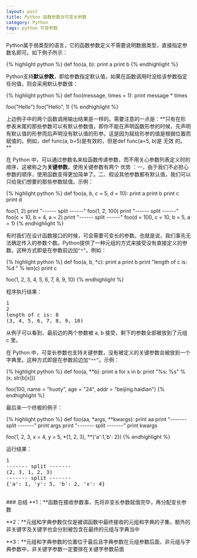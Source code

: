 ```yaml
---
layout: post
title: Python 函数参数与可变长参数
category: Python
tags: python 可变参数
---
```


Python属于弱类型的语言，它的函数参数定义不需要说明数据类型，直接指定参数名即可。如下例子所示：

{% highlight python %}
def foo(a, b):
    print a
    print b
{% endhighlight %}

Python支持**默认参数**，即给参数指定默认值，如果在函数调用时没给该参数指定任何值，则会采用默认参数值：

{% highlight python %}
def foo(message, times = 1):
    print message * times

foo("Hello")
foo("Hello", 1)
{% endhighlight %}

上边例子中的两个函数调用输出结果是一样的。需要注意的一点是：**只有在形参表末尾的那些参数可以有默认参数值，即你不能在声明函数形参的时候，先声明有默认值的形参而后声明没有默认值的形参。这是因为赋给形参的值是根据位置而赋值的。例如，def func(a, b=5)是有效的，但是def func(a=5, b)是 无效 的。 **

在 Python 中，可以通过参数名来给函数传递参数，而不用关心参数列表定义时的顺序，这被称之为**关键参数**。使用关键参数有两个 优势 ：一，由于我们不必担心参数的顺序，使用函数变得更加简单了。二、假设其他参数都有默认值，我们可以只给我们想要的那些参数赋值。示例：

{% highlight python %}
def foo(a, b, c = 5, d = 10):
    print a
    print b
    print c
    print d

foo(1, 2)
print "------ split ------"
foo(1, 2, 100)
print "------ split ------"
foo(c = 10, b = 4, a = 2)
print "------ split ------"
foo(d = 100, c = 10, b = 5, a = 1)
{% endhighlight %}

有时我们在设计函数接口的时候，可会需要可变长的参数。也就是说，我们事先无法确定传入的参数个数。Python提供了一种元组的方式来接受没有直接定义的参数。这种方式即是在参数前边加`“*”`。例如：

{% highlight python %}
def foo(a, b, *c):
    print a
    print b
    print "length of c is: %d " % len(c)
    print c

foo(1, 2, 3, 4, 5, 6, 7, 8, 9, 10)
{% endhighlight %}

程序执行结果：

<div class="hblock"><pre>
1
2
length of c is: 8 
(3, 4, 5, 6, 7, 8, 9, 10)
</pre></div>

从例子可以看到，最前边的两个参数被 a, b 接受，剩下的参数全部被放到了元组 c 里。

在 Python 中，可变长参数也支持关键参数，没有被定义的关键参数会被放到一个字典里。这种方式即是在参数前边加`“**”`。示例：

{% highlight python %}
def foo(a, **b):
    print a
    for x in b:
        print "%s: %s" % (x, str(b[x]))

foo(100, name = "huoty", age = "24", addr = "beijing.haidian")
{% endhighlight %}

最后来一个终极的例子：

{% highlight python %}
def foo(aa, *args, **kwargs):
    print aa
    print "------- split -------"
    print args
    print "------- split -------"
    print kwargs
    
foo(1, 2, 3, x = 4, y = 5, *[1, 2, 3], **{'a':1,'b': 2})
{% endhighlight %}

运行结果：

<div class="hblock"><pre>
1
------- split -------
(2, 3, 1, 2, 3)
------- split -------
{'a': 1, 'y': 5, 'b': 2, 'x': 4}
</pre></div>

<br/>
### 总结
**1：**函数在接收参数事，先将非变长参数赋值完毕，再分配变长参数

**2：**元组和字典参数仅仅是被调函数中最终接收的元组和字典的子集，额外的非关键字及关键字也会分别被包含在最终的元组与字典当中 

**3：**元组和字典参数的位置位于最后且字典参数在元组参数后面，非元组与字典参数中，非关键字参数一定要排在关键字参数前面
